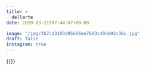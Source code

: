 ```yaml
---
title: >
  dellarte
date: 2020-03-21T07:44:07+00:00

image: "/img/3b7c13103d95b56ee76d3c40de92c36c.jpg"
draft: false
instagram: true
---
```


{{<photo src="/img/3b7c13103d95b56ee76d3c40de92c36c.jpg">}}
